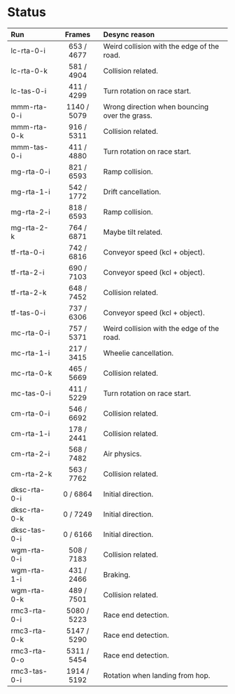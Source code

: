# Status

Run          | Frames      | Desync reason
:----------- | :---------: | :-----------------------------------------
lc-rta-0-i   | 653 / 4677  | Weird collision with the edge of the road.
lc-rta-0-k   | 581 / 4904  | Collision related.
lc-tas-0-i   | 411 / 4299  | Turn rotation on race start.
mmm-rta-0-i  | 1140 / 5079 | Wrong direction when bouncing over the grass.
mmm-rta-0-k  | 916 / 5311  | Collision related.
mmm-tas-0-i  | 411 / 4880  | Turn rotation on race start.
mg-rta-0-i   | 821 / 6593  | Ramp collision.
mg-rta-1-i   | 542 / 1772  | Drift cancellation.
mg-rta-2-i   | 818 / 6593  | Ramp collision.
mg-rta-2-k   | 764 / 6871  | Maybe tilt related.
tf-rta-0-i   | 742 / 6816  | Conveyor speed (kcl + object).
tf-rta-2-i   | 690 / 7103  | Conveyor speed (kcl + object).
tf-rta-2-k   | 648 / 7452  | Collision related.
tf-tas-0-i   | 737 / 6306  | Conveyor speed (kcl + object).
mc-rta-0-i   | 757 / 5371  | Weird collision with the edge of the road.
mc-rta-1-i   | 217 / 3415  | Wheelie cancellation.
mc-rta-0-k   | 465 / 5669  | Collision related.
mc-tas-0-i   | 411 / 5229  | Turn rotation on race start.
cm-rta-0-i   | 546 / 6692  | Collision related.
cm-rta-1-i   | 178 / 2441  | Collision related.
cm-rta-2-i   | 568 / 7482  | Air physics.
cm-rta-2-k   | 563 / 7762  | Collision related.
dksc-rta-0-i | 0 / 6864    | Initial direction.
dksc-rta-0-k | 0 / 7249    | Initial direction.
dksc-tas-0-i | 0 / 6166    | Initial direction.
wgm-rta-0-i  | 508 / 7183  | Collision related.
wgm-rta-1-i  | 431 / 2466  | Braking.
wgm-rta-0-k  | 489 / 7501  | Collision related.
rmc3-rta-0-i | 5080 / 5223 | Race end detection.
rmc3-rta-0-k | 5147 / 5290 | Race end detection.
rmc3-rta-0-o | 5311 / 5454 | Race end detection.
rmc3-tas-0-i | 1914 / 5192 | Rotation when landing from hop.
